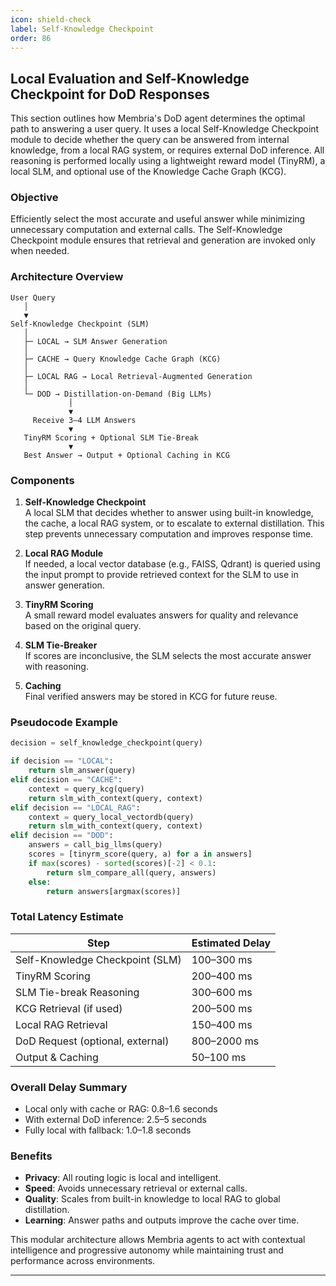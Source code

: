 ```yaml
---
icon: shield-check
label: Self-Knowledge Checkpoint
order: 86
---
```



## Local Evaluation and Self-Knowledge Checkpoint for DoD Responses

This section outlines how Membria's DoD agent determines the optimal path to answering a user query. It uses a local Self-Knowledge Checkpoint module to decide whether the query can be answered from internal knowledge, from a local RAG system, or requires external DoD inference. All reasoning is performed locally using a lightweight reward model (TinyRM), a local SLM, and optional use of the Knowledge Cache Graph (KCG).

### Objective

Efficiently select the most accurate and useful answer while minimizing unnecessary computation and external calls. The Self-Knowledge Checkpoint module ensures that retrieval and generation are invoked only when needed.

### Architecture Overview

```
User Query
   │
   ▼
Self-Knowledge Checkpoint (SLM)
   │
   ├─ LOCAL → SLM Answer Generation
   │
   ├─ CACHE → Query Knowledge Cache Graph (KCG)
   │
   ├─ LOCAL RAG → Local Retrieval-Augmented Generation
   │
   └─ DOD → Distillation-on-Demand (Big LLMs)
             │
             ▼
     Receive 3–4 LLM Answers
             ▼
   TinyRM Scoring + Optional SLM Tie-Break
             ▼
   Best Answer → Output + Optional Caching in KCG
```

### Components

1. **Self-Knowledge Checkpoint**  
   A local SLM that decides whether to answer using built-in knowledge, the cache, a local RAG system, or to escalate to external distillation. This step prevents unnecessary computation and improves response time.

2. **Local RAG Module**  
   If needed, a local vector database (e.g., FAISS, Qdrant) is queried using the input prompt to provide retrieved context for the SLM to use in answer generation.

3. **TinyRM Scoring**  
   A small reward model evaluates answers for quality and relevance based on the original query.

4. **SLM Tie-Breaker**  
   If scores are inconclusive, the SLM selects the most accurate answer with reasoning.

5. **Caching**  
   Final verified answers may be stored in KCG for future reuse.

### Pseudocode Example

```python
decision = self_knowledge_checkpoint(query)

if decision == "LOCAL":
    return slm_answer(query)
elif decision == "CACHE":
    context = query_kcg(query)
    return slm_with_context(query, context)
elif decision == "LOCAL_RAG":
    context = query_local_vectordb(query)
    return slm_with_context(query, context)
elif decision == "DOD":
    answers = call_big_llms(query)
    scores = [tinyrm_score(query, a) for a in answers]
    if max(scores) - sorted(scores)[-2] < 0.1:
        return slm_compare_all(query, answers)
    else:
        return answers[argmax(scores)]
```

### Total Latency Estimate

| Step                             | Estimated Delay     |
|----------------------------------|---------------------|
| Self-Knowledge Checkpoint (SLM)  | 100–300 ms          |
| TinyRM Scoring                   | 200–400 ms          |
| SLM Tie-break Reasoning          | 300–600 ms          |
| KCG Retrieval (if used)          | 200–500 ms          |
| Local RAG Retrieval              | 150–400 ms          |
| DoD Request (optional, external) | 800–2000 ms         |
| Output & Caching                 | 50–100 ms           |

### Overall Delay Summary

- Local only with cache or RAG: 0.8–1.6 seconds
- With external DoD inference: 2.5–5 seconds
- Fully local with fallback: 1.0–1.8 seconds

### Benefits

- **Privacy**: All routing logic is local and intelligent.
- **Speed**: Avoids unnecessary retrieval or external calls.
- **Quality**: Scales from built-in knowledge to local RAG to global distillation.
- **Learning**: Answer paths and outputs improve the cache over time.

This modular architecture allows Membria agents to act with contextual intelligence and progressive autonomy while maintaining trust and performance across environments.

---
